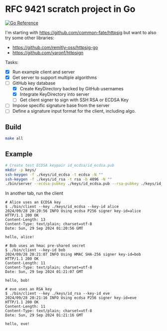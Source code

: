 # RFC 9421 scratch project in Go

[![Go Reference](https://pkg.go.dev/badge/github.com/micahhausler/httpsig-scratch.svg)](https://pkg.go.dev/github.com/micahhausler/httpsig-scratch)

I'm starting with https://github.com/common-fate/httpsig but want to also try some other libraries:

* https://github.com/remitly-oss/httpsig-go
* https://github.com/yaronf/httpsign

Tasks:
- [x] Run example client and server
- [x] Get server to support multiple algorithms
- [ ] GitHub key database
  - [x] Create KeyDirectory backed by GitHub usernames
  - [x] Integrate KeyDirectory into server
  - [ ] Get client signer to sign with SSH RSA or ECDSA Key
- [ ] Impose specific signature base from the server
- [ ] Define a signature input format for the client, including algo.

## Build
```sh
make all
```

## Example

```sh
# Create test ECDSA keypair id_ecdsa/id_ecdsa.pub
mkdir -p keys/
ssh-keygen -f ./keys/id_ecdsa -t ecdsa -N ""
ssh-keygen -f ./keys/id_rsa -t rsa -b 4096 -N ""
./bin/server --ecdsa-pubkey ./keys/id_ecdsa.pub --rsa-pubkey ./keys/id_rsa.pub
```

In another tab, run the client
```
# Alice uses an ECDSA key
$ ./bin/client --key ./keys/id_ecdsa --key-id alice
2024/09/28 20:20:56 INFO Using ecdsa P256 signer key-id=alice
HTTP/1.1 200 OK
Content-Length: 13
Content-Type: text/plain; charset=utf-8
Date: Sun, 29 Sep 2024 01:20:56 GMT

hello, alice!

# Bob uses an hmac pre-shared secret
$ ./bin/client --key-id bob
2024/09/28 20:21:07 INFO Using HMAC SHA-256 signer key-id=bob
HTTP/1.1 200 OK
Content-Length: 11
Content-Type: text/plain; charset=utf-8
Date: Sun, 29 Sep 2024 01:21:07 GMT

hello, bob!

# eve uses an RSA key
$ ./bin/client --key ./keys/id_rsa --key-id eve
2024/09/28 20:21:16 INFO Using ecdsa P256 signer key-id=eve
HTTP/1.1 200 OK
Content-Length: 11
Content-Type: text/plain; charset=utf-8
Date: Sun, 29 Sep 2024 01:21:16 GMT

hello, eve!
```
